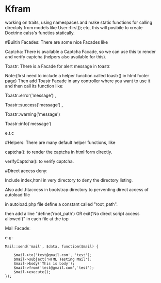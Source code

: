 # Kfram

working on traits, using namespaces and make static functions for calling directoly from models like User::first(); etc, this will posibile to create Doctrine calss's functios statically.

#Builtin Facades:
There are some nice Facades like 

Captcha: There is available a Captcha Facade, so we can use this to render and verify captcha (helpers also available for this).

Toastr: There is a Facade for alert message in toastr.

Note:(first need to include a helper function called toastr() in html footer page) Then add Toastr Facade in any controller where you want to use it and then call its function like: 

Toastr::error('message') ,

Toastr::success('message') , 

Toastr::warning('message')

Toastr::info('message') 

e.t.c


#Helpers:
There are many default helper functions, like

captcha(): to render the captcha in html form directly.

verifyCaptcha(): to verify captcha.

#Direct access deny:

Include index,html in very directory to deny the directory listing.

Also add .htaccess in bootstrap directory to perventing direct access of autoload file

in autoload.php file define a constant called "root_path".

then add a line "define('root_path') OR exit('No direct script access allowed')" in each file at the top

Mail Facade:

e.g:

    Mail::send('mail', $data, function($mail) {
     
        $mail->to('test@gmail.com', 'test');
        $mail->subject('HTML Testing Mail');
        $mail->body('This is body');
        $mail->from('test@gmail.com','test');
        $mail->execute();
    });
